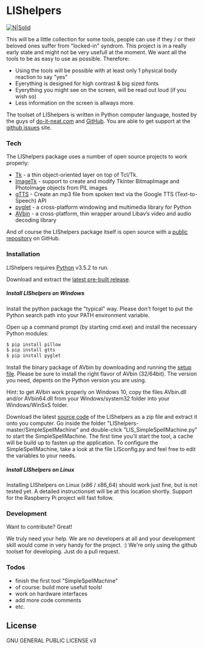 # LIShelpers

[![N|Solid](https://www.python.org/static/community_logos/python-powered-w-140x56.png)](https://www.python.org)

This will be a little collection for some tools, people can use if they / or their beloved ones suffer from "locked-in" syndrom. This project is in a really early state and might not be very usefull at the moment. We want all the tools to be as easy to use as possible. Therefore:

  - Using the tools will be possible with at least only 1 physical body reaction to say "yes"
  - Eyerything is designed for high contrast & big sized fonts
  - Eyerything you might see on the screen, will be read out loud (if you wish so)
  - Less information on the screen is allways more.

The toolset of LIShelpers is written in Python computer language, hosted by the guys of [do-it-neat.com] and [GitHub][github project]. You are able to get support at the [github issues] site.

### Tech

The LIShelpers package uses a number of open source projects to work properly:

* [Tk] - a thin object-oriented layer on top of Tcl/Tk.
* [ImageTk] - support to create and modify Tkinter BitmapImage and PhotoImage objects from PIL images
* [gTTS] - Create an mp3 file from spoken text via the Google TTS (Text-to-Speech) API
* [pyglet] - a cross-platform windowing and multimedia library for Python
* [AVbin] - a cross-platform, thin wrapper around Libav’s video and audio decoding library

And of course the LIShelpers package itself is open source with a [public repository][github project]
 on GitHub.

### Installation

LIShelpers requires [Python](https://python.org/) v3.5.2 to run.

Download and extract the [latest pre-built release](https://www.python.org/downloads/release/python-352/).

##### Install LIShelpers on Windows

Install the python package the "typical" way. Please don't forget to put the Python search path into your PATH environment variable.

Open up a command prompt (by starting cmd.exe) and install the necessary Python modules:

```cmd
$ pip install pillow
$ pip install gtts
$ pip install pyglet
```
Install the binary package of AVbin by downloading and running the [setup file][avbin download]. Please be sure to install the right flavor of AVbin (32/64bit). The version you need, depents on the Python version you are using.

Hint: to get AVbin work properly on Windows 10, copy the files AVbin.dll and/or AVbin64.dll from your Windows/system32 folder into your Windows/WinSxS folder.

Download the latest [source code](https://github.com/swarkn/LIShelpers/archive/master.zip) of the LIShelpers as a zip file and extract it onto you computer. Go inside the folder "LIShelpers-master/SimpleSpellMachine" and double-click "LIS_SimpleSpellMachine.py" to start the SimpleSpellMachine. The first time you'll start the tool, a cache will be build up to fasten up the application. To configure the SimpleSpellMachine, take a look at the file LISconfig.py and feel free to edit the variables to your needs.

##### Install LIShelpers on Linux

Installing LIShelpers on Linux (x86 / x86_64) should work just fine, but is not tested yet. A detailed instructionset will be at this location shortly. Support for the Raspberry Pi project will fast follow.

### Development

Want to contribute? Great!

We truly need your help. We are no developers at all and your development skill would come in very handy for the project. :) We're only using the github toolset for developing. Just do a pull request.

### Todos

 - finish the first tool "SimpleSpellMachine"
 - of course: build more usefull tools!
 - work on hardware interfaces
 - add more code comments
 - etc.

License
----

GNU GENERAL PUBLIC LICENSE v3




[//]: # (These are reference links used in the body of this note and get stripped out when the markdown processor does its job. There is no need to format nicely because it shouldn't be seen. Thanks SO - http://stackoverflow.com/questions/4823468/store-comments-in-markdown-syntax)

[do-it-neat.com]: <http://www.do-it-neat.com/projekte/LIShelpers>
[github project]: <https://github.com/swarkn/LIShelpers>
[github issues]: <https://github.com/swarkn/LIShelpers/issues>
[Tk]: <http://www.tcl.tk/>
[ImageTk]: <https://wiki.python.org/moin/TkInter>
[gTTS]: <https://pypi.python.org/pypi/gTTS>
[pyglet]: <https://bitbucket.org/pyglet/pyglet/wiki/Home>
[AVbin]: <http://avbin.github.io/AVbin/Home/Home.html>
[avbin download]: <https://avbin.github.io/AVbin/Download.html>
